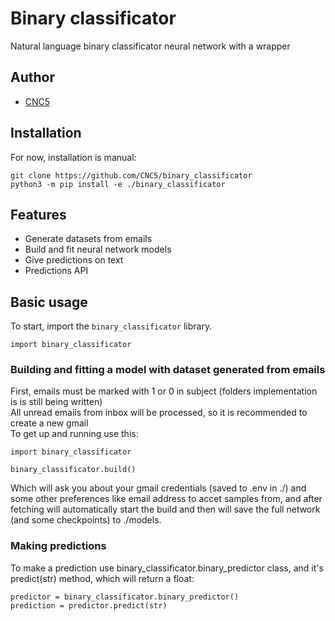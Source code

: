 # Binary classificator
Natural language binary classificator neural network with a wrapper

## Author

* [CNC5](https://github.com/CNC5)

## Installation

For now, installation is manual:<br>

    git clone https://github.com/CNC5/binary_classificator
    python3 -m pip install -e ./binary_classificator

## Features

* Generate datasets from emails
* Build and fit neural network models
* Give predictions on text
* Predictions API

## Basic usage

To start, import the `binary_classificator` library.

    import binary_classificator
    
### Building and fitting a model with dataset generated from emails

First, emails must be marked with 1 or 0 in subject (folders implementation is is still being written)<br>
All unread emails from inbox will be processed, so it is recommended to create a new gmail<br>
To get up and running use this:

    import binary_classificator
    
    binary_classificator.build()

Which will ask you about your gmail credentials (saved to .env in ./) and some other preferences like email address to accet samples from, and after fetching will automatically start the build and then will save the full network (and some checkpoints) to ./models.

### Making predictions
To make a prediction use binary_classificator.binary_predictor class, and it's predict(str) method, which will return a float:

    predictor = binary_classificator.binary_predictor()
    prediction = predictor.predict(str)
    

